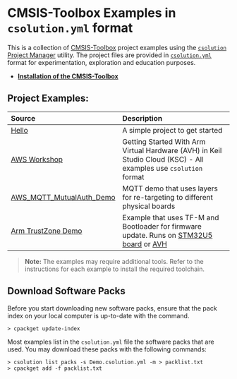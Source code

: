 # CMSIS-Toolbox Examples in `csolution.yml` format

This is a collection of [CMSIS-Toolbox](https://github.com/Open-CMSIS-Pack/devtools/blob/main/tools/README.md) project examples using the [`csolution` Project Manager](https://github.com/Open-CMSIS-Pack/devtools/blob/main/tools/projmgr/docs/Manual/Overview.md) utility.  The project files are provided in [`csolution.yml`](https://github.com/Open-CMSIS-Pack/devtools/blob/main/tools/projmgr/docs/Manual/Overview.md#yml-input-format) format for experimentation, exploration and education purposes.

-   [**Installation of the CMSIS-Toolbox**](https://github.com/Open-CMSIS-Pack/devtools/tree/main/tools#download-and-install)

## Project Examples:

Source            | Description
:-----------------|:----------------------------------
[Hello](./Hello)  | A simple project to get started
[AWS Workshop](https://catalog.us-east-1.prod.workshops.aws/workshops/30043722-0362-4859-bc6f-c28836a2d7ac/en-US)  | Getting Started With Arm Virtual Hardware (AVH) in Keil Studio Cloud (KSC) - All examples use `csolution` format
[AWS_MQTT_MutualAuth_Demo](https://github.com/Open-CMSIS-Pack/AWS_MQTT_MutualAuth_SW_Framework)                    | MQTT demo that uses layers for re-targeting to different physical boards
[Arm TrustZone Demo](https://github.com/MDK-Packs/TrustZone)                                                       | Example that uses TF-M and Bootloader for firmware update.  Runs on [STM32U5 board](https://www.st.com/en/evaluation-tools/b-u585i-iot02a.html) or [AVH](https://avh.arm.com/)

>**Note:** The examples may require additional tools. Refer to the instructions for each example to install the required toolchain.

## Download Software Packs

Before you start downloading new software packs, ensure that the pack index on your local computer is up-to-date with the command.

```
> cpackget update-index        
```

Most examples list in the `csolution.yml` file the software packs that are used. You may download these packs with the following commands:

```
> csolution list packs -s Demo.csolution.yml -m > packlist.txt
> cpackget add -f packlist.txt
```



